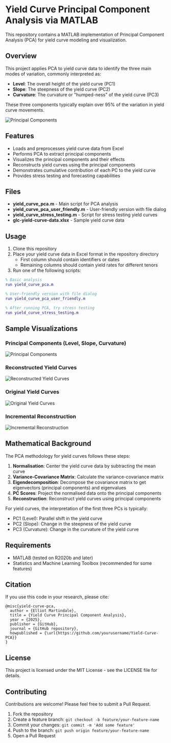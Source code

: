 # Yield Curve Principal Component Analysis via MATLAB

This repository contains a MATLAB implementation of Principal Component Analysis (PCA) for yield curve modeling and visualization.

## Overview

This project applies PCA to yield curve data to identify the three main modes of variation, commonly interpreted as:
- **Level**: The overall height of the yield curve (PC1)
- **Slope**: The steepness of the yield curve (PC2)
- **Curvature**: The curvature or "humped-ness" of the yield curve (PC3)

These three components typically explain over 95% of the variation in yield curve movements.

![Principal Components](images/principal_components.png)

## Features

- Loads and preprocesses yield curve data from Excel
- Performs PCA to extract principal components
- Visualizes the principal components and their effects
- Reconstructs yield curves using the principal components
- Demonstrates cumulative contribution of each PC to the yield curve
- Provides stress testing and forecasting capabilities

## Files

- **yield_curve_pca.m** - Main script for PCA analysis
- **yield_curve_pca_user_friendly.m** - User-friendly version with file dialog
- **yield_curve_stress_testing.m** - Script for stress testing yield curves
- **glc-yield-curve-data.xlsx** - Sample yield curve data

## Usage

1. Clone this repository
2. Place your yield curve data in Excel format in the repository directory
   - First column should contain identifiers or dates
   - Remaining columns should contain yield rates for different tenors
3. Run one of the following scripts:

```matlab
% Basic analysis
run yield_curve_pca.m

% User-friendly version with file dialog
run yield_curve_pca_user_friendly.m

% After running PCA, try stress testing
run yield_curve_stress_testing.m
```

## Sample Visualizations

### Principal Components (Level, Slope, Curvature)
![Principal Components](images/principal_components.png)

### Reconstructed Yield Curves
![Reconstructed Yield Curves](images/reconstructed_curves.png)

### Original Yield Curves
![Original Yield Curves](images/original_curves.png)

### Incremental Reconstruction
![Incremental Reconstruction](images/incremental_reconstruction.png)

## Mathematical Background

The PCA methodology for yield curves follows these steps:

1. **Normalisation**: Center the yield curve data by subtracting the mean curve
2. **Variance-Covariance Matrix**: Calculate the variance-covariance matrix
3. **Eigendecomposition**: Decompose the covariance matrix to get eigenvectors (principal components) and eigenvalues
4. **PC Scores**: Project the normalised data onto the principal components
5. **Reconstruction**: Reconstruct yield curves using principal components

For yield curves, the interpretation of the first three PCs is typically:
- PC1 (Level): Parallel shift in the yield curve
- PC2 (Slope): Change in the steepness of the yield curve
- PC3 (Curvature): Change in the curvature of the yield curve

## Requirements

- MATLAB (tested on R2020b and later)
- Statistics and Machine Learning Toolbox (recommended for some features)

## Citation

If you use this code in your research, please cite:

```
@misc{yield-curve-pca,
  author = {Elliot Martindale},
  title = {Yield Curve Principal Component Analysis},
  year = {2025},
  publisher = {GitHub},
  journal = {GitHub repository},
  howpublished = {\url{https://github.com/yourusername/Yield-Curve-PCA}}
}
```

## License

This project is licensed under the MIT License - see the LICENSE file for details.

## Contributing

Contributions are welcome! Please feel free to submit a Pull Request.

1. Fork the repository
2. Create a feature branch: `git checkout -b feature/your-feature-name`
3. Commit your changes: `git commit -m 'Add some feature'`
4. Push to the branch: `git push origin feature/your-feature-name`
5. Open a Pull Request
